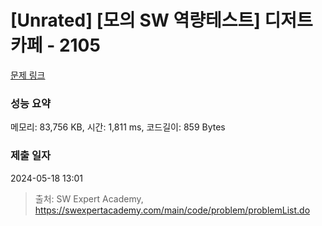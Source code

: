 # [Unrated] [모의 SW 역량테스트] 디저트 카페 - 2105 

[문제 링크](https://swexpertacademy.com/main/code/problem/problemDetail.do?contestProbId=AV5VwAr6APYDFAWu) 

### 성능 요약

메모리: 83,756 KB, 시간: 1,811 ms, 코드길이: 859 Bytes

### 제출 일자

2024-05-18 13:01



> 출처: SW Expert Academy, https://swexpertacademy.com/main/code/problem/problemList.do